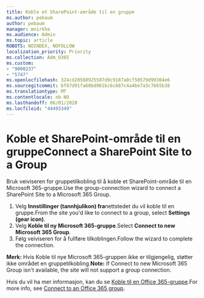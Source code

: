 ```yaml
---
title: Koble et SharePoint-område til en gruppe
ms.author: pebaum
author: pebaum
manager: mnirkhe
ms.audience: Admin
ms.topic: article
ROBOTS: NOINDEX, NOFOLLOW
localization_priority: Priority
ms.collection: Adm_O365
ms.custom:
- "9000237"
- "5747"
ms.openlocfilehash: 324cd20560925587d9c9187a0cf50579d99304e6
ms.sourcegitcommit: bf87d91fa60bd961bc6c887c4a4be7a3c7665b38
ms.translationtype: MT
ms.contentlocale: nb-NO
ms.lasthandoff: 06/01/2020
ms.locfileid: "44493349"
---
```

# <a name="connect-a-sharepoint-site-to-a-group"></a><span data-ttu-id="a7c9f-102">Koble et SharePoint-område til en gruppe</span><span class="sxs-lookup"><span data-stu-id="a7c9f-102">Connect a SharePoint Site to a Group</span></span>

<span data-ttu-id="a7c9f-103">Bruk veiviseren for gruppetilkobling til å koble et SharePoint-område til en Microsoft 365-gruppe.</span><span class="sxs-lookup"><span data-stu-id="a7c9f-103">Use the group-connection wizard to connect a SharePoint Site to a Microsoft 365 Group.</span></span>

1. <span data-ttu-id="a7c9f-104">Velg **Innstillinger (tannhjulikon) fra**nettstedet du vil koble til en gruppe.</span><span class="sxs-lookup"><span data-stu-id="a7c9f-104">From the site you'd like to connect to a group, select  **Settings (gear icon)**.</span></span>
2. <span data-ttu-id="a7c9f-105">Velg **Koble til ny Microsoft 365-gruppe**.</span><span class="sxs-lookup"><span data-stu-id="a7c9f-105">Select  **Connect to new Microsoft 365 Group**.</span></span>
3. <span data-ttu-id="a7c9f-106">Følg veiviseren for å fullføre tilkoblingen.</span><span class="sxs-lookup"><span data-stu-id="a7c9f-106">Follow the wizard to complete the connection.</span></span>

<span data-ttu-id="a7c9f-107">**Merk:**  Hvis Koble til nye Microsoft 365-gruppen ikke er tilgjengelig, støtter ikke området en gruppetilkobling.</span><span class="sxs-lookup"><span data-stu-id="a7c9f-107">**Note:**  If Connect to new Microsoft 365 Group isn't available, the site will not support a group connection.</span></span>

<span data-ttu-id="a7c9f-108">Hvis du vil ha mer informasjon, kan du se [Koble til en Office 365-gruppe](https://docs.microsoft.com/sharepoint/dev/transform/modernize-connect-to-office365-group).</span><span class="sxs-lookup"><span data-stu-id="a7c9f-108">For more info, see  [Connect to an Office 365 group](https://docs.microsoft.com/sharepoint/dev/transform/modernize-connect-to-office365-group).</span></span>